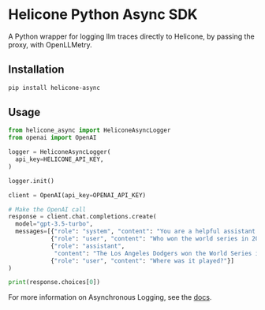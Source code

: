 # Helicone Python Async SDK

A Python wrapper for logging llm traces directly to Helicone, by passing the proxy, with OpenLLMetry.

## Installation

```bash
pip install helicone-async
```

## Usage

```python
from helicone_async import HeliconeAsyncLogger
from openai import OpenAI

logger = HeliconeAsyncLogger(
  api_key=HELICONE_API_KEY,
)

logger.init()

client = OpenAI(api_key=OPENAI_API_KEY)

# Make the OpenAI call
response = client.chat.completions.create(
  model="gpt-3.5-turbo",
  messages=[{"role": "system", "content": "You are a helpful assistant."},
            {"role": "user", "content": "Who won the world series in 2020?"},
            {"role": "assistant",
             "content": "The Los Angeles Dodgers won the World Series in 2020."},
            {"role": "user", "content": "Where was it played?"}]
)

print(response.choices[0])
```

For more information on Asynchronous Logging, see the [docs](https://docs.helicone.ai/getting-started/integration-method/openllmetry).
